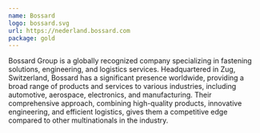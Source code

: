 ```yaml
---
name: Bossard
logo: bossard.svg
url: https://nederland.bossard.com
package: gold
---
```

Bossard Group is a globally recognized company specializing in fastening solutions, engineering, and logistics services. Headquartered in Zug, Switzerland, Bossard has a significant presence worldwide, providing a broad range of products and services to various industries, including automotive, aerospace, electronics, and manufacturing.
Their comprehensive approach, combining high-quality products, innovative engineering, and efficient logistics, gives them a competitive edge compared to other multinationals in the industry.